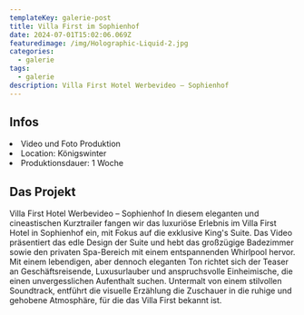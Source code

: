 ```yaml
---
templateKey: galerie-post
title: Villa First im Sophienhof
date: 2024-07-01T15:02:06.069Z
featuredimage: /img/Holographic-Liquid-2.jpg
categories:
  - galerie
tags:
  - galerie
description: Villa First Hotel Werbevideo – Sophienhof
---
```

## Infos


<li>Video und Foto Produktion</li>
<li>Location: Königswinter</li>
<li>Produktionsdauer: 1 Woche</li>


## Das Projekt

Villa First Hotel Werbevideo – Sophienhof
In diesem eleganten und cineastischen Kurztrailer fangen wir das luxuriöse Erlebnis im Villa First Hotel in Sophienhof ein, mit Fokus auf die exklusive King's Suite. Das Video präsentiert das edle Design der Suite und hebt das großzügige Badezimmer sowie den privaten Spa-Bereich mit einem entspannenden Whirlpool hervor. Mit einem lebendigen, aber dennoch eleganten Ton richtet sich der Teaser an Geschäftsreisende, Luxusurlauber und anspruchsvolle Einheimische, die einen unvergesslichen Aufenthalt suchen. Untermalt von einem stilvollen Soundtrack, entführt die visuelle Erzählung die Zuschauer in die ruhige und gehobene Atmosphäre, für die das Villa First bekannt ist.
